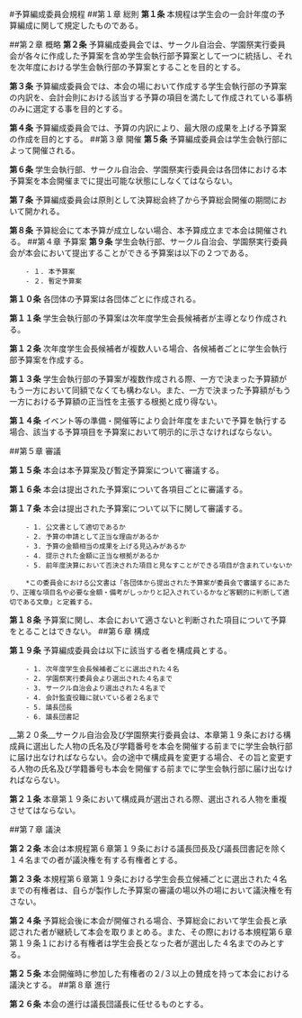 ﻿#予算編成委員会規程
##第１章 総則
__第１条__ 本規程は学生会の一会計年度の予算編成に関して規定したものである。

##第２章 概略
__第２条__ 予算編成委員会では、サークル自治会、学園祭実行委員会が各々に作成した予算案を含め学生会執行部予算案として一つに統括し、それを次年度における学生会執行部の予算案とすることを目的とする。

__第３条__ 予算編成委員会では、本会の場において作成する学生会執行部の予算案の内訳を、会計会則における該当する予算の項目を満たして作成されている事柄のみに選定する事を目的とする。

__第４条__ 予算編成委員会では、予算の内訳により、最大限の成果を上げる予算案の作成を目的とする。
##第３章 開催
__第５条__ 予算編成委員会は学生会執行部によって開催される。

__第６条__ 学生会執行部、サークル自治会、学園祭実行委員会は各団体における本予算案を本会開催までに提出可能な状態にしなくてはならない。

__第７条__ 予算編成委員会は原則として決算総会終了から予算総会開催の期間において開かれる。

__第８条__ 予算総会にて本予算が成立しない場合、本予算成立まで本会は開催される。
##第４章 予算案
__第９条__ 学生会執行部、サークル自治会、学園祭実行委員会が本会において提出することができる予算案は以下の２つである。

		- １. 本予算案
		- ２. 暫定予算案

__第１０条__ 各団体の予算案は各団体ごとに作成される。

__第１１条__ 学生会執行部の予算案は次年度学生会長候補者が主導となり作成される。

__第１２条__ 次年度学生会長候補者が複数人いる場合、各候補者ごとに学生会執行部予算案を作成する。

__第１３条__ 学生会執行部の予算案が複数作成される際、一方で決まった予算額がもう一方において同額でなくても構わない。また、一方で決まった予算額がもう一方における予算額の正当性を主張する根拠と成り得ない。

__第１４条__ イベント等の準備・開催等により会計年度をまたいで予算を執行する場合、該当する予算項目を予算案において明示的に示さなければならない。

##第５章 審議

__第１５条__ 本会は本予算案及び暫定予算案について審議する。

__第１６条__ 本会は提出された予算案について各項目ごとに審議する。

__第１７条__ 本会は提出された予算案について以下に関して審議する。

		- 1. 公文書として適切であるか
		- 2. 予算の申請として正当な理由があるか
		- 3. 予算の金額相当の成果を上げる見込みがあるか
		- 4. 提示された金額に正当な根拠があるか
		- 5. 前年度決算において否決された項目と見なすことができる項目が含まれていないか

		*この委員会における公文書は「各団体から提出された予算案が委員会で審議するにあたり、正確な項目名や必要な金額・備考がしっかりと記入されているかなど客観的に判断して適切である文章」と定義する。

__第１８条__ 予算案に関し、本会において適さないと判断された項目について予算をとることはできない。
##第６章 構成

__第１９条__ 予算編成委員会は以下に該当する者を構成員とする。

		- 1. 次年度学生会長候補者ごとに選出された４名
		- 2. 学園祭実行委員会より選出された４名まで
		- 3. サークル自治会より選出された４名まで
		- 4. 会計監査役職に就いている者２名まで
		- 5. 議長団長
		- 6. 議長団書記

__第２０条__サークル自治会及び学園祭実行委員会は、本章第１９条における構成員に選出した人物の氏名及び学籍番号を本会を開催する前までに学生会執行部に届け出なければならない。会の途中で構成員を変更する場合、その旨と変更する人物の氏名及び学籍番号も本会を開催する前までに学生会執行部に届け出なければならない。

__第２１条__ 本章第１９条において構成員が選出される際、選出される人物を重複させてはならない。

##第７章 議決

__第２２条__ 本会は本規程第６章第１９条における議長団長及び議長団書記を除く１４名までの者が議決権を有する有権者とする。

__第２３条__ 本規程第６章第１９条における学生会長立候補ごとに選出された４名までの有権者は、自らが製作した予算案の審議の場以外の場において議決権を有さない。

__第２４条__ 予算総会後に本会が開催される場合、予算総会において学生会長と承認された者が継続して本会を取りまとめる。また、その際における本規程第６章第１９条１における有権者は学生会長となった者が選出した４名までのみとする。

__第２５条__ 本会開催時に参加した有権者の２/３以上の賛成を持って本会における議決とする。
##第８章 進行

__第２６条__ 本会の進行は議長団議長に任せるものとする。
